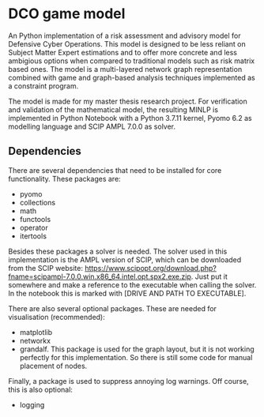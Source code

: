 # DCO game model
An Python implementation of a risk assessment and advisory model for Defensive Cyber Operations. This model is designed to be less reliant on Subject Matter Expert estimations and to offer more concrete and less ambigious options when compared to traditional models such as risk matrix based ones. The model is a multi-layered network graph representation combined with game and graph-based analysis techniques implemented as a constraint program.

The model is made for my master thesis research project. For verification and validation of the mathematical model, the resulting MINLP is implemented in Python Notebook with a Python 3.7.11 kernel, Pyomo 6.2 as modelling language and SCIP AMPL 7.0.0 as solver.

## Dependencies
There are several dependencies that need to be installed for core functionality. These packages are:
- pyomo
- collections
- math
- functools
- operator
- itertools

Besides these packages a solver is needed. The solver used in this implementation is the AMPL version of SCIP, which can be downloaded from the SCIP website: https://www.scipopt.org/download.php?fname=scipampl-7.0.0.win.x86_64.intel.opt.spx2.exe.zip. Just put it somewhere and make a reference to the executable when calling the solver. In the notebook this is marked with \[DRIVE AND PATH TO EXECUTABLE].

There are also several optional packages. These are needed for visualisation (recommended):
- matplotlib
- networkx
- grandalf. This package is used for the graph layout, but it is not working perfectly for this implementation. So there is still some code for manual placement of nodes.

Finally, a package is used to suppress annoying log warnings. Off course, this is also optional:
- logging
